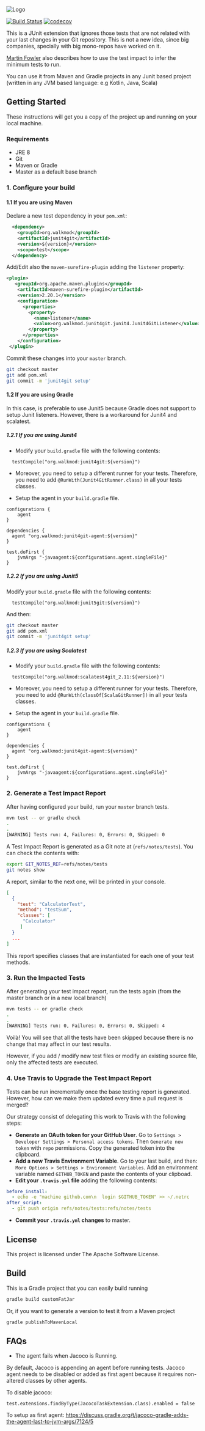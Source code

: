 ![Logo](logo.png?raw=true&v=4&s=200)

[![Build Status](https://travis-ci.org/rpau/junit4git.svg?branch=master)](https://travis-ci.org/rpau/junit4git)
[![codecov](https://codecov.io/gh/rpau/junit4git/branch/master/graph/badge.svg)](https://codecov.io/gh/rpau/junit4git)

This is a JUnit extension that ignores those tests that are not related with 
your last changes in your Git repository. This is not a new idea, since big companies, specially
with big mono-repos have worked on it.

[Martin Fowler](https://martinfowler.com/articles/rise-test-impact-analysis.html) also describes how to use the test
impact to infer the minimum tests to run.

You can use it from Maven and Gradle projects in any Junit based
project (written in any JVM based language: e.g Kotlin, Java, Scala)

## Getting Started
These instructions will get you a copy of the project up and running on your local machine.

### Requirements

- JRE 8
- Git
- Maven or Gradle
- Master as a default base branch

### 1. Configure your build

#### 1.1 If you are using Maven

Declare a new test dependency in your `pom.xml`:
```xml
  <dependency>
    <groupId>org.walkmod</groupId>
    <artifactId>junit4git</artifactId>
    <version>${version}</version>
    <scope>test</scope>
  </dependency>
```
Add/Edit also the `maven-surefire-plugin` adding the `listener` property:

 ```xml
 <plugin>
    <groupId>org.apache.maven.plugins</groupId>
     <artifactId>maven-surefire-plugin</artifactId>
     <version>2.20.1</version>
     <configuration>
       <properties>
         <property>
           <name>listener</name>
           <value>org.walkmod.junit4git.junit4.Junit4GitListener</value>
         </property>
       </properties>
     </configuration>
  </plugin>
 ```

Commit these changes into your `master` branch.

```bash
git checkout master
git add pom.xml
git commit -m 'junit4git setup'
```

#### 1.2 If you are using Gradle

In this case, is preferable to use Junit5 because Gradle does not support to setup Junit listeners. 
However, there is a workaround for Junit4 and scalatest.

##### 1.2.1 If you are using Junit4 

- Modify your `build.gradle` file with the following
contents:

```
  testCompile("org.walkmod:junit4git:${version}")
```
- Moreover, you need to setup a different runner for your tests. Therefore, you need to add
 `@RunWith(Junit4GitRunner.class)` in all your tests classes.
 
- Setup the agent in your `build.gradle` file.

```
configurations {
    agent
}

dependencies {
  agent "org.walkmod:junit4git-agent:${version}"
}

test.doFirst {
    jvmArgs "-javaagent:${configurations.agent.singleFile}"
}
```

##### 1.2.2 If you are using Junit5 

Modify your `build.gradle` file with the following
contents:

```
  testCompile("org.walkmod:junit5git:${version}")
```
And then:

```bash
git checkout master
git add pom.xml
git commit -m 'junit4git setup'
```

##### 1.2.3 If you are using Scalatest 

- Modify your `build.gradle` file with the following
contents:

```
  testCompile("org.walkmod:scalatest4git_2.11:${version}")
```
- Moreover, you need to setup a different runner for your tests. Therefore, you need to add
 `@RunWith(classOf[ScalaGitRunner])` in all your tests classes.
 
- Setup the agent in your `build.gradle` file.

```
configurations {
    agent
}

dependencies {
  agent "org.walkmod:junit4git-agent:${version}"
}

test.doFirst {
    jvmArgs "-javaagent:${configurations.agent.singleFile}"
}
```

### 2. Generate a Test Impact Report

After having configured your build, run your `master` branch tests. 

```bash
mvn test -- or gradle check
.
.
[WARNING] Tests run: 4, Failures: 0, Errors: 0, Skipped: 0
```
A Test Impact Report is generated as a Git note at (`refs/notes/tests`). You can
check the contents with:

```bash
export GIT_NOTES_REF=refs/notes/tests
git notes show
```
A report, similar to the next one, will be printed in your console.

```json
[
  {
    "test": "CalculatorTest",
    "method": "testSum",
    "classes": [
      "Calculator"
     ]
  }
  ...
]
```

This report specifies classes that are instantiated for each one 
of your test methods.

### 3. Run the Impacted Tests

After generating your test impact report, run the tests again (from the master branch or in a new local branch)

```bash
mvn tests -- or gradle check
.
.
[WARNING] Tests run: 0, Failures: 0, Errors: 0, Skipped: 4
```

Voilà! You will see that all the tests have been skipped because there is no change that may 
affect in our test results. 

However, if you add / modify 
new test files or modify an existing source file, only the affected tests are executed.

### 4. Use Travis to Upgrade the Test Impact Report

Tests can be run incrementally once the base testing report is generated. However, how can we 
make them updated every time a pull request is merged?

Our strategy consist of delegating this work to Travis with the following steps: 

- **Generate an OAuth token for your GitHub User**. Go to
 `Settings > Developer Settings > Personal access tokens`. Then `Generate new token`
 with `repo` permissions. Copy the generated token into the clipboard.
- **Add a new Travis Environment Variable**. Go to your last build, and then:
 `More Options > Settings > Environment Variables`.
 Add an environment variable named `GITHUB_TOKEN` and paste the contents of your clipboad.
- **Edit your `.travis.yml` file** adding the following contents:

```yml
before_install:
  - echo -e "machine github.com\n  login $GITHUB_TOKEN" >> ~/.netrc
after_script:
  - git push origin refs/notes/tests:refs/notes/tests
```
- **Commit your `.travis.yml` changes** to master.

## License

This project is licensed under The Apache Software License.

## Build

This is a Gradle project that you can easily build running

```bash
gradle build customFatJar
```

Or, if you want to generate a version to test it from a Maven project

```bash
gradle publishToMavenLocal
```

## FAQs

- The agent fails when Jacoco is Running.

By default, Jacoco is appending an agent before running tests. Jacoco agent needs 
to be disabled or added as first agent because it requires non-altered classes 
by other agents.

To disable jacoco:

```
test.extensions.findByType(JacocoTaskExtension.class).enabled = false
```

To setup as first agent: 
https://discuss.gradle.org/t/jacoco-gradle-adds-the-agent-last-to-jvm-args/7124/5

